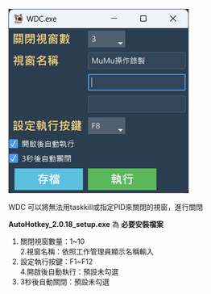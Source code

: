 ![WDC.exe v1.5](./WDC_exe_v1_5.png)

WDC 可以將無法用taskkill或指定PID來關閉的視窗，進行關閉

**AutoHotkey_2.0.18_setup.exe** 為 **必要安裝檔案**

1. 關閉視窗數量：1~10<br>
2.視窗名稱：依照工作管理員顯示名稱輸入<br>
3. 設定執行按鍵：F1~F12<br>
4.開啟後自動執行：預設未勾選<br>
5. 3秒後自動關閉：預設未勾選<br>